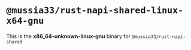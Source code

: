# `@mussia33/rust-napi-shared-linux-x64-gnu`

This is the **x86_64-unknown-linux-gnu** binary for `@mussia33/rust-napi-shared`
